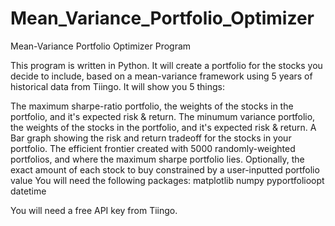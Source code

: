 # Mean_Variance_Portfolio_Optimizer
Mean-Variance Portfolio Optimizer Program

This program is written in Python. It will create a portfolio for the stocks you decide to include, based on a mean-variance framework using 5 years of historical data from Tiingo. It will show you 5 things:

The maximum sharpe-ratio portfolio, the weights of the stocks in the portfolio, and it's expected risk & return.
The minumum variance portfolio, the weights of the stocks in the portfolio, and it's expected risk & return.
A Bar graph showing the risk and return tradeoff for the stocks in your portfolio.
The efficient frontier created with 5000 randomly-weighted portfolios, and where the maximum sharpe portfolio lies.
Optionally, the exact amount of each stock to buy constrained by a user-inputted portfolio value
You will need the following packages: matplotlib numpy pyportfolioopt datetime

You will need a free API key from Tiingo.
